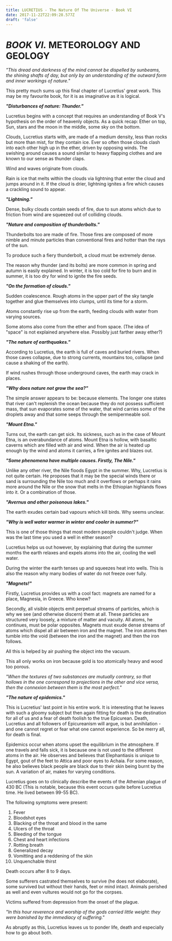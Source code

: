 ```yaml
---
title: LUCRETIUS - The Nature Of The Universe - Book VI
date: 2017-11-22T22:09:28.577Z
draft: 'false'
---
```

# *BOOK VI.* METEOROLOGY AND GEOLOGY

*"This dread and darkness of the mind cannot be dispelled by sunbeams, 
the shining shafts of day, 
but only by an understanding of the outward form and inner workings of nature."*

This pretty much sums up this final chapter of Lucretius' great work. This may be my favourite book, for it is as imaginative as it is logical.

***"Disturbances of nature: Thunder."***

Lucretius begins with a concept that requires an understanding of Book V's hypothesis on the order of heavenly objects. As a quick recap: Ether on top, Sun, stars and the  moon in the middle, some sky on the bottom.

Clouds, Lucretius starts with, are made of a medium density, less than rocks but more than mist, for they contain ice. Ever so often those clouds clash into each other high up in the ether, driven by opposing winds. The swishing around causes a sound similar to heavy flapping  clothes and are known to our sense as thunder claps. 

Wind and waves originate from clouds. 

Rain is ice that melts within the clouds via lightning that enter the cloud and jumps around in it. If the cloud is drier, lightning ignites a fire which causes a crackling sound to appear.

***"Lightning."***

Dense, bulky clouds contain seeds of fire, due to sun atoms which due to friction from wind are squeezed out of colliding clouds.

***"Nature and composition of thunderbolts."***

Thunderbolts too are made of fire. Those fires are composed of more nimble and minute particles than conventional fires and hotter than the rays of the sun.

To produce such a fiery thunderbolt, a cloud must be extremely dense.

The reason why thunder (and its bolts) are more common in spring and autumn is easily explained. In winter, it is too cold for fire to burn and in summer, it is too dry for wind to ignite the fire seeds.

***"On the formation of clouds."***

Sudden coalescence. Rough atoms in the upper part of the sky tangle together and glue themselves into clumps, until its time for a storm.

Atoms constantly rise up from the earth, feeding clouds with water from varying sources.

Some atoms also come from the ether and from space. (The idea of "space" is not explained anywhere else. Possibly just farther away ether?)

***"The nature of earthquakes."***

According to Lucretius, the earth is full of caves and buried rivers. When those caves collapse, due to strong currents, mountains too, collapse (and cause a shaking of the earth).

If wind rushes through those underground caves, the earth may crack in places.

***"Why does nature not grow the sea?"***

The simple answer appears to be: because elements. The longer one states that river can't replenish the ocean because they do not possess sufficient mass, that sun evaporates some of the water, that
wind carries some of the droplets away and that some seeps through the semipermeable soil.

***"Mount Etna."***

Turns out, the earth can get sick. Its sickness, such as in the case of Mount Etna, is an overabundance of atoms. Mount Etna is hollow, with basaltic caverns which are filled with air and wind. When the air is heated up enough  by the wind and atoms it carries, a fire ignites and blazes out.

***"Some phenomena have multiple causes. Firstly, The Nile."***

Unlike any other river, the Nile floods Egypt in the summer. Why, Lucretius is not quite certain. He proposes that it may be the special winds there or sand is surrounding the Nile too much and it overflows or perhaps it rains more around the Nile or the snow that melts in the Ethiopian highlands flows into it. Or a combination of those.

***"Avernus and other poisonous lakes."***

The earth exudes certain bad vapours which kill birds. Why seems unclear.

***"Why is well water warmer in winter and cooler in summer?"***

This is one of those things that most modern people couldn't judge. When was the last time you used a well in either season?

Lucretius helps us out however, by explaining that during the summer months the earth relaxes and expels atoms into the air, cooling the well water.

During the winter the earth tenses up and squeezes heat into wells. This is also the reason why many bodies of water do not freeze over fully.

***"Magnets!"***

Firstly, Lucretius provides us with a cool fact: magnets are named for a place, Magnesia, in Greece. Who knew?

Secondly, all visible objects emit perpetual streams of particles, which is why we see (and  otherwise discern) them at all. These particles are structured very loosely, a mixture of matter and vacuity. All atoms, he continues, must be polar opposites. Magnets must exude dense streams of atoms which dispel all air between iron and the magnet. The iron atoms then tumble into the void (between the iron and the magnet) and then the iron follows. 

All this is helped by air pushing the object into the vacuum.

This all only works on iron because gold is too atomically heavy and wood too porous. 

*"When the textures of two substances are mutually contrary, so that hollows in the one correspond to projections in the other and vice versa, then the connexion between them is the most perfect."*

***"The nature of epidemics."***

This is Lucretius' last point in his entire work. It is interesting that he leaves with such a gloomy subject but then again fitting for death is the destination for all of us and a fear of death foolish to the true Epicurean. Death, Lucretius and all followers of Epicureanism will argue, is but annihilation - and one cannot regret or fear what one cannot experience. So be merry all, for death is final.

Epidemics occur when atoms upset the equilibrium in the atmosphere. If one travels and falls sick, it is because one is not used to the different atoms in the air. 
He observes and believes that Elephantiasis is unique to Egypt, gout of the feet to Attica and poor eyes to Achaia. For some reason, he also believes black people are black due to their skin being burnt by the sun. A variation of air, makes for varying conditions.

Lucretius goes on to clinically describe the events of the Athenian plague of 430 BC (This is notable, because this event occurs quite before Lucretius time. He lived between 99-55 BC).

The following symptoms were present:

1. Fever 
2. Bloodshot eyes
3. Blacking of the throat and blood in the same
4. Ulcers of the throat
5. Bleeding of the tongue
6. Chest and heart infections
7. Rotting breath
8. Generalized decay
9. Vomitting and a reddening of the skin
10. Unquenchable thirst

Death occurs after 8 to 9 days.

Some sufferers castrated themselves to survive (he does not elaborate), some survived but without their hands, feet or mind intact. Animals perished as well and even vultures would not go for the corpses.

Victims suffered from depression from the onset of the plague.

*"In this hour reverence and worship of the gods carried little weight: they were banished by the immediacy of suffering."*

As abruptly as this, Lucretius leaves us to ponder life, death and especially how to go about both.






